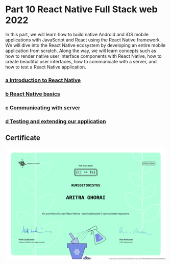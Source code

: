 # Part 10 React Native Full Stack web 2022

In this part, we will learn how to build native Android and iOS mobile applications with JavaScript and React using the React Native framework. We will dive into the React Native ecosystem by developing an entire mobile application from scratch. Along the way, we will learn concepts such as how to render native user interface components with React Native, how to create beautiful user interfaces, how to communicate with a server, and how to test a React Native application.

### [a Introduction to React Native](https://fullstackopen.com/en/part10/introduction_to_react_native)

### [b React Native basics](https://fullstackopen.com/en/part10/react_native_basics)

### [c Communicating with server](https://fullstackopen.com/en/part10/communicating_with_server)

### [d Testing and extending our application](https://fullstackopen.com/en/part10/testing_and_extending_our_application)

## Certificate

![](/certificate-reactnative.png)
